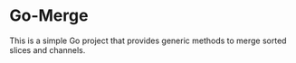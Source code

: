 # Go-Merge
This is a simple Go project that provides generic methods to merge sorted slices and channels.
